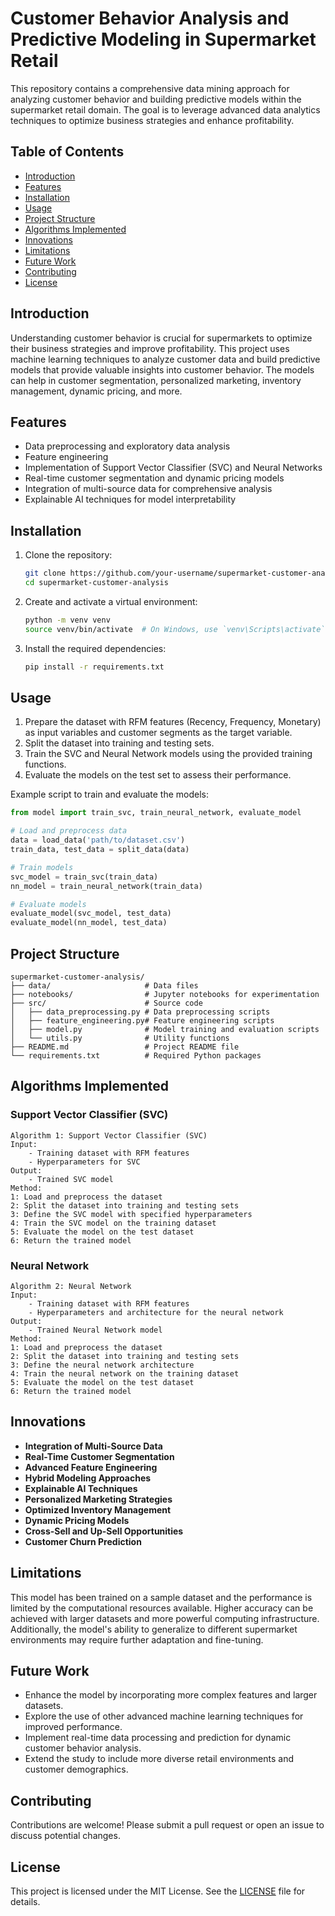 # Customer Behavior Analysis and Predictive Modeling in Supermarket Retail

This repository contains a comprehensive data mining approach for analyzing customer behavior and building predictive models within the supermarket retail domain. The goal is to leverage advanced data analytics techniques to optimize business strategies and enhance profitability.

## Table of Contents

- [Introduction](#introduction)
- [Features](#features)
- [Installation](#installation)
- [Usage](#usage)
- [Project Structure](#project-structure)
- [Algorithms Implemented](#algorithms-implemented)
- [Innovations](#innovations)
- [Limitations](#limitations)
- [Future Work](#future-work)
- [Contributing](#contributing)
- [License](#license)

## Introduction

Understanding customer behavior is crucial for supermarkets to optimize their business strategies and improve profitability. This project uses machine learning techniques to analyze customer data and build predictive models that provide valuable insights into customer behavior. The models can help in customer segmentation, personalized marketing, inventory management, dynamic pricing, and more.

## Features

- Data preprocessing and exploratory data analysis
- Feature engineering
- Implementation of Support Vector Classifier (SVC) and Neural Networks
- Real-time customer segmentation and dynamic pricing models
- Integration of multi-source data for comprehensive analysis
- Explainable AI techniques for model interpretability

## Installation

1. Clone the repository:
    ```bash
    git clone https://github.com/your-username/supermarket-customer-analysis.git
    cd supermarket-customer-analysis
    ```

2. Create and activate a virtual environment:
    ```bash
    python -m venv venv
    source venv/bin/activate  # On Windows, use `venv\Scripts\activate`
    ```

3. Install the required dependencies:
    ```bash
    pip install -r requirements.txt
    ```

## Usage

1. Prepare the dataset with RFM features (Recency, Frequency, Monetary) as input variables and customer segments as the target variable.
2. Split the dataset into training and testing sets.
3. Train the SVC and Neural Network models using the provided training functions.
4. Evaluate the models on the test set to assess their performance.

Example script to train and evaluate the models:

```python
from model import train_svc, train_neural_network, evaluate_model

# Load and preprocess data
data = load_data('path/to/dataset.csv')
train_data, test_data = split_data(data)

# Train models
svc_model = train_svc(train_data)
nn_model = train_neural_network(train_data)

# Evaluate models
evaluate_model(svc_model, test_data)
evaluate_model(nn_model, test_data)
```

## Project Structure

```
supermarket-customer-analysis/
├── data/                     # Data files
├── notebooks/                # Jupyter notebooks for experimentation
├── src/                      # Source code
│   ├── data_preprocessing.py # Data preprocessing scripts
│   ├── feature_engineering.py# Feature engineering scripts
│   ├── model.py              # Model training and evaluation scripts
│   └── utils.py              # Utility functions
├── README.md                 # Project README file
└── requirements.txt          # Required Python packages
```

## Algorithms Implemented

### Support Vector Classifier (SVC)

```text
Algorithm 1: Support Vector Classifier (SVC)
Input: 
    - Training dataset with RFM features
    - Hyperparameters for SVC
Output:
    - Trained SVC model
Method:
1: Load and preprocess the dataset
2: Split the dataset into training and testing sets
3: Define the SVC model with specified hyperparameters
4: Train the SVC model on the training dataset
5: Evaluate the model on the test dataset
6: Return the trained model
```

### Neural Network

```text
Algorithm 2: Neural Network
Input: 
    - Training dataset with RFM features
    - Hyperparameters and architecture for the neural network
Output:
    - Trained Neural Network model
Method:
1: Load and preprocess the dataset
2: Split the dataset into training and testing sets
3: Define the neural network architecture
4: Train the neural network on the training dataset
5: Evaluate the model on the test dataset
6: Return the trained model
```

## Innovations

- **Integration of Multi-Source Data**
- **Real-Time Customer Segmentation**
- **Advanced Feature Engineering**
- **Hybrid Modeling Approaches**
- **Explainable AI Techniques**
- **Personalized Marketing Strategies**
- **Optimized Inventory Management**
- **Dynamic Pricing Models**
- **Cross-Sell and Up-Sell Opportunities**
- **Customer Churn Prediction**

## Limitations

This model has been trained on a sample dataset and the performance is limited by the computational resources available. Higher accuracy can be achieved with larger datasets and more powerful computing infrastructure. Additionally, the model's ability to generalize to different supermarket environments may require further adaptation and fine-tuning.

## Future Work

- Enhance the model by incorporating more complex features and larger datasets.
- Explore the use of other advanced machine learning techniques for improved performance.
- Implement real-time data processing and prediction for dynamic customer behavior analysis.
- Extend the study to include more diverse retail environments and customer demographics.

## Contributing

Contributions are welcome! Please submit a pull request or open an issue to discuss potential changes.

## License

This project is licensed under the MIT License. See the [LICENSE](LICENSE) file for details.
